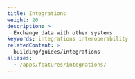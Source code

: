 ```yaml
---
title: Integrations
weight: 20
description: >
  Exchange data with other systems
keywords: integrations interoperability
relatedContent: >
  building/guides/integrations
aliases:
  - /apps/features/integrations/
---
```


